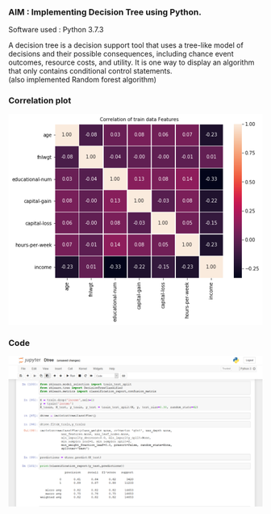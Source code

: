 ### AIM : Implementing Decision Tree using Python.

Software used : Python 3.7.3

A decision tree is a decision support tool that uses a tree-like model of decisions and their possible consequences, including chance event outcomes, resource costs, and utility.
It is one way to display an algorithm that only contains conditional control statements.<br>
(also implemented Random forest algorithm)

### Correlation plot
![corrplot-error](/Decision-Tree/images/corrplot.png)

### Code
![code-error](/Decision-Tree/images/1.PNG)
